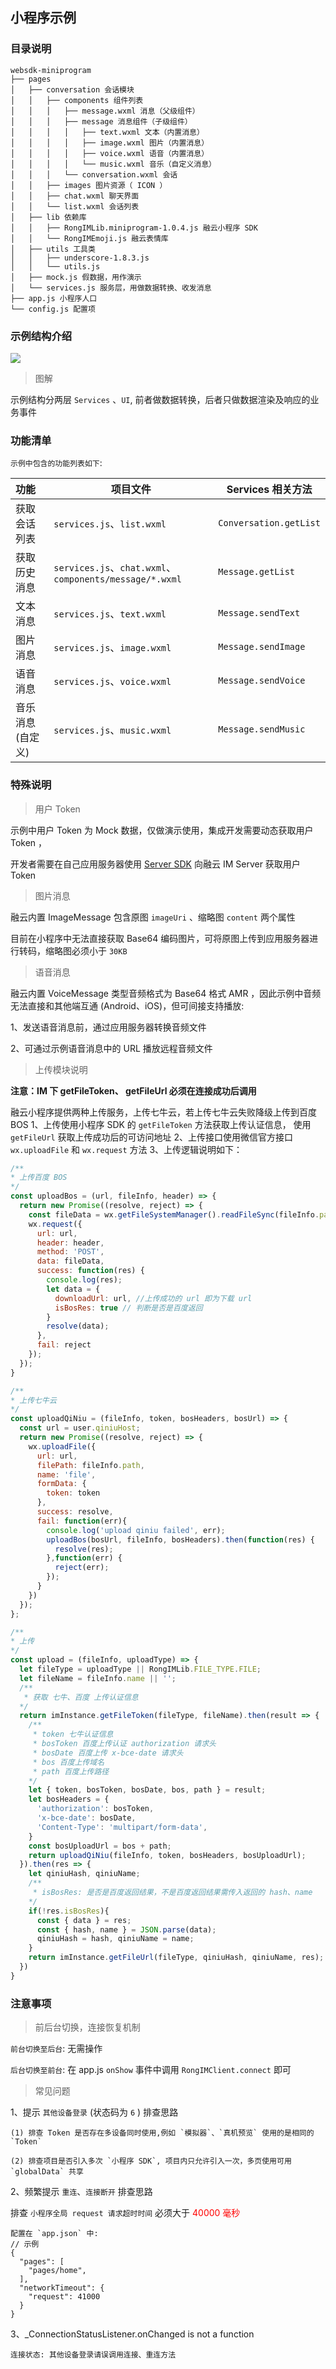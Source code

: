 ## 小程序示例

### 目录说明

```
websdk-miniprogram
├── pages
│   ├── conversation 会话模块
│   │   ├── components 组件列表
│   │   │   ├── message.wxml 消息（父级组件）
│   │   │   ├── message 消息组件（子级组件）
│   │   │   │   ├── text.wxml 文本（内置消息）
│   │   │   │   ├── image.wxml 图片（内置消息）
│   │   │   │   ├── voice.wxml 语音（内置消息）
│   │   │   │   └── music.wxml 音乐（自定义消息）
│   │   │   └── conversation.wxml 会话
│   │   ├── images 图片资源（ ICON ）
│   │   ├── chat.wxml 聊天界面
│   │   └── list.wxml 会话列表
│   ├── lib 依赖库
│   │   ├── RongIMLib.miniprogram-1.0.4.js 融云小程序 SDK
│   │   └── RongIMEmoji.js 融云表情库
│   ├── utils 工具类
│   │   ├── underscore-1.8.3.js
│   │   └── utils.js
│   ├── mock.js 假数据，用作演示
│   └── services.js 服务层，用做数据转换、收发消息
├── app.js 小程序人口
└── config.js 配置项
```

### 示例结构介绍

![](https://rongcloud-image.cn.ronghub.com/FjsorhPYJmGuwKI9lxUJFe-c9u-Y?e=2147483647&token=CddrKW5AbOMQaDRwc3ReDNvo3-sL_SO1fSUBKV3H:krY3XWM3tXb5I7X7e6GB2oRBQfI=)

>图解

示例结构分两层 `Services` 、`UI`, 前者做数据转换，后者只做数据渲染及响应的业务事件

### 功能清单

`示例中包含的功能列表如下`:

| 功能	  		     | 项目文件                         | Services 相关方法      
| :---------------|---------------------------------|------------------
| 获取会话列表      | `services.js`、`list.wxml`	   | `Conversation.getList`    
| 获取历史消息      | `services.js`、`chat.wxml`、`components/message/*.wxml`| `Message.getList`     
| 文本消息		     | 	`services.js`、`text.wxml`	     | `Message.sendText`
| 图片消息		     | 	`services.js`、`image.wxml`	     | `Message.sendImage`
| 语音消息		     | 	`services.js`、`voice.wxml`	     | `Message.sendVoice`
| 音乐消息 (自定义) | 	`services.js`、`music.wxml`	     | `Message.sendMusic`
 
### 特殊说明

>用户 Token

示例中用户 Token 为 Mock 数据，仅做演示使用，集成开发需要动态获取用户 Token ，

开发者需要在自己应用服务器使用 [Server SDK](http://www.rongcloud.cn/docs/server_sdk_api/index.html) 向融云 IM Server 获取用户 Token

>图片消息

融云内置 ImageMessage 包含原图 `imageUri` 、缩略图 `content` 两个属性

目前在小程序中无法直接获取 Base64 编码图片，可将原图上传到应用服务器进行转码，缩略图必须小于 `30KB`

>语音消息

融云内置 VoiceMessage 类型音频格式为 Base64 格式 AMR ，因此示例中音频无法直接和其他端互通 (Android、iOS)，但可间接支持播放:

1、发送语音消息前，通过应用服务器转换音频文件

2、可通过示例语音消息中的 URL 播放远程音频文件

>上传模块说明

**注意：IM 下 getFileToken、 getFileUrl 必须在连接成功后调用**

融云小程序提供两种上传服务，上传七牛云，若上传七牛云失败降级上传到百度 BOS
1、上传使用小程序 SDK 的 `getFileToken` 方法获取上传认证信息， 使用 `getFileUrl` 获取上传成功后的可访问地址
2、上传接口使用微信官方接口 `wx.uploadFile` 和 `wx.request` 方法
3、上传逻辑说明如下：

```js
/**
* 上传百度 BOS
*/
const uploadBos = (url, fileInfo, header) => {
  return new Promise((resolve, reject) => {
    const fileData = wx.getFileSystemManager().readFileSync(fileInfo.path);
    wx.request({
      url: url,
      header: header,
      method: 'POST',
      data: fileData,
      success: function(res) {
        console.log(res);
        let data = {
          downloadUrl: url, //上传成功的 url 即为下载 url
          isBosRes: true // 判断是否是百度返回
        }
        resolve(data);
      },
      fail: reject
    });
  });
}

/**
* 上传七牛云
*/
const uploadQiNiu = (fileInfo, token, bosHeaders, bosUrl) => {
  const url = user.qiniuHost;
  return new Promise((resolve, reject) => {
    wx.uploadFile({
      url: url,
      filePath: fileInfo.path,
      name: 'file',
      formData: {
        token: token
      },
      success: resolve,
      fail: function(err){
        console.log('upload qiniu failed', err);
        uploadBos(bosUrl, fileInfo, bosHeaders).then(function(res) {
          resolve(res);
        },function(err) {
          reject(err);
        });
      }
    })
  });
};

/**
* 上传
*/
const upload = (fileInfo, uploadType) => {
  let fileType = uploadType || RongIMLib.FILE_TYPE.FILE;
  let fileName = fileInfo.name || '';
  /**
   * 获取 七牛、百度 上传认证信息
  */
  return imInstance.getFileToken(fileType, fileName).then(result => {
    /**
     * token 七牛认证信息
     * bosToken 百度上传认证 authorization 请求头
     * bosDate 百度上传 x-bce-date 请求头
     * bos 百度上传域名
     * path 百度上传路径
    */
    let { token, bosToken, bosDate, bos, path } = result;
    let bosHeaders = {
      'authorization': bosToken,
      'x-bce-date': bosDate,
      'Content-Type': 'multipart/form-data',
    }
    const bosUploadUrl = bos + path;
    return uploadQiNiu(fileInfo, token, bosHeaders, bosUploadUrl);
  }).then(res => {
    let qiniuHash, qiniuName;
    /**
     * isBosRes: 是否是百度返回结果，不是百度返回结果需传入返回的 hash、name
    */
    if(!res.isBosRes){
      const { data } = res;
      const { hash, name } = JSON.parse(data);
      qiniuHash = hash, qiniuName = name;
    }
    return imInstance.getFileUrl(fileType, qiniuHash, qiniuName, res);
  })
}
```


### 注意事项

> 前后台切换，连接恢复机制

`前台切换至后台`: 无需操作

`后台切换至前台`: 在 app.js `onShow` 事件中调用 `RongIMClient.connect` 即可

> 常见问题

1、提示 `其他设备登录` (状态码为 `6` ) 排查思路

```
(1) 排查 Token 是否存在多设备同时使用,例如 `模拟器`、`真机预览` 使用的是相同的 `Token`

(2) 排查项目是否引入多次 `小程序 SDK`, 项目内只允许引入一次，多页使用可用 `globalData` 共享
```

2、频繁提示 `重连`、`连接断开` 排查思路

排查 `小程序全局 request 请求超时时间` 必须大于 <span style="color: red;">40000 毫秒</span> 

```
配置在 `app.json` 中:
// 示例
{
  "pages": [
    "pages/home",
  ],
  "networkTimeout": {
    "request": 41000
  }
}
```


3、\_ConnectionStatusListener.onChanged is not a function

```
连接状态: 其他设备登录请误调用连接、重连方法
```
